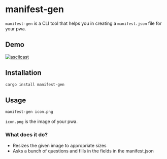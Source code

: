 # manifest-gen

`manifest-gen` is a CLI tool that helps you in creating a `manifest.json` file for your pwa.

## Demo

[![asciicast](https://asciinema.org/a/496160.svg)](https://asciinema.org/a/496160)

## Installation

```sh
cargo install manifest-gen
```

## Usage

```sh
manifest-gen icon.png
```

`icon.png` is the image of your pwa.

### What does it do?

- Resizes the given image to appropriate sizes
- Asks a bunch of questions and fills in the fields in the manifest.json
